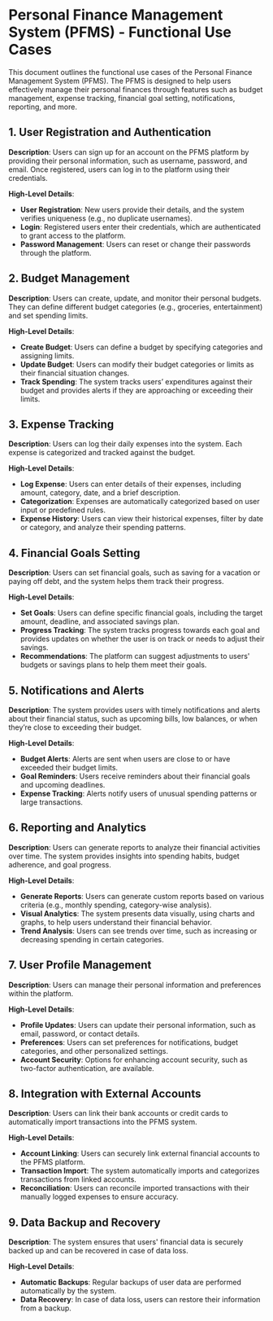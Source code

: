 # Personal Finance Management System (PFMS) - Functional Use Cases

This document outlines the functional use cases of the Personal Finance Management System (PFMS). The PFMS is designed to help users effectively manage their personal finances through features such as budget management, expense tracking, financial goal setting, notifications, reporting, and more.

## 1. User Registration and Authentication

**Description**: Users can sign up for an account on the PFMS platform by providing their personal information, such as username, password, and email. Once registered, users can log in to the platform using their credentials.

**High-Level Details**:
- **User Registration**: New users provide their details, and the system verifies uniqueness (e.g., no duplicate usernames).
- **Login**: Registered users enter their credentials, which are authenticated to grant access to the platform.
- **Password Management**: Users can reset or change their passwords through the platform.

## 2. Budget Management

**Description**: Users can create, update, and monitor their personal budgets. They can define different budget categories (e.g., groceries, entertainment) and set spending limits.

**High-Level Details**:
- **Create Budget**: Users can define a budget by specifying categories and assigning limits.
- **Update Budget**: Users can modify their budget categories or limits as their financial situation changes.
- **Track Spending**: The system tracks users’ expenditures against their budget and provides alerts if they are approaching or exceeding their limits.

## 3. Expense Tracking

**Description**: Users can log their daily expenses into the system. Each expense is categorized and tracked against the budget.

**High-Level Details**:
- **Log Expense**: Users can enter details of their expenses, including amount, category, date, and a brief description.
- **Categorization**: Expenses are automatically categorized based on user input or predefined rules.
- **Expense History**: Users can view their historical expenses, filter by date or category, and analyze their spending patterns.

## 4. Financial Goals Setting

**Description**: Users can set financial goals, such as saving for a vacation or paying off debt, and the system helps them track their progress.

**High-Level Details**:
- **Set Goals**: Users can define specific financial goals, including the target amount, deadline, and associated savings plan.
- **Progress Tracking**: The system tracks progress towards each goal and provides updates on whether the user is on track or needs to adjust their savings.
- **Recommendations**: The platform can suggest adjustments to users' budgets or savings plans to help them meet their goals.

## 5. Notifications and Alerts

**Description**: The system provides users with timely notifications and alerts about their financial status, such as upcoming bills, low balances, or when they’re close to exceeding their budget.

**High-Level Details**:
- **Budget Alerts**: Alerts are sent when users are close to or have exceeded their budget limits.
- **Goal Reminders**: Users receive reminders about their financial goals and upcoming deadlines.
- **Expense Tracking**: Alerts notify users of unusual spending patterns or large transactions.

## 6. Reporting and Analytics

**Description**: Users can generate reports to analyze their financial activities over time. The system provides insights into spending habits, budget adherence, and goal progress.

**High-Level Details**:
- **Generate Reports**: Users can generate custom reports based on various criteria (e.g., monthly spending, category-wise analysis).
- **Visual Analytics**: The system presents data visually, using charts and graphs, to help users understand their financial behavior.
- **Trend Analysis**: Users can see trends over time, such as increasing or decreasing spending in certain categories.

## 7. User Profile Management

**Description**: Users can manage their personal information and preferences within the platform.

**High-Level Details**:
- **Profile Updates**: Users can update their personal information, such as email, password, or contact details.
- **Preferences**: Users can set preferences for notifications, budget categories, and other personalized settings.
- **Account Security**: Options for enhancing account security, such as two-factor authentication, are available.

## 8. Integration with External Accounts

**Description**: Users can link their bank accounts or credit cards to automatically import transactions into the PFMS system.

**High-Level Details**:
- **Account Linking**: Users can securely link external financial accounts to the PFMS platform.
- **Transaction Import**: The system automatically imports and categorizes transactions from linked accounts.
- **Reconciliation**: Users can reconcile imported transactions with their manually logged expenses to ensure accuracy.

## 9. Data Backup and Recovery

**Description**: The system ensures that users' financial data is securely backed up and can be recovered in case of data loss.

**High-Level Details**:
- **Automatic Backups**: Regular backups of user data are performed automatically by the system.
- **Data Recovery**: In case of data loss, users can restore their information from a backup.